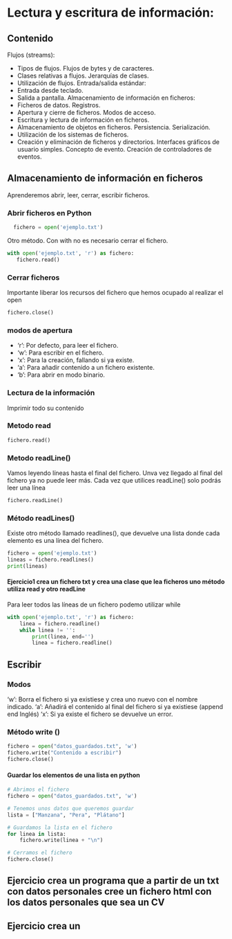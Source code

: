 # Lectura y escritura de información:

## Contenido
Flujos (streams):
 * Tipos de flujos. Flujos de bytes y de caracteres.
 * Clases relativas a flujos. Jerarquías de clases.
 * Utilización de flujos.
Entrada/salida estándar:
 * Entrada desde teclado.
 * Salida a pantalla.
Almacenamiento de información en ficheros:
 * Ficheros de datos. Registros.
 * Apertura y cierre de ficheros. Modos de acceso.
 * Escritura y lectura de información en ficheros.
 * Almacenamiento de objetos en ficheros. Persistencia. Serialización.
 * Utilización de los sistemas de ficheros.
 * Creación y eliminación de ficheros y directorios.
Interfaces gráficos de usuario simples. Concepto de evento. Creación de controladores de eventos.

## Almacenamiento de información en ficheros

Aprenderemos abrir, leer, cerrar, escribir ficheros.

### Abrir ficheros en Python

```python
  fichero = open('ejemplo.txt')
```
Otro método.
Con with no es necesario cerrar el fichero.

```python
with open('ejemplo.txt', 'r') as fichero:
   fichero.read()
```

### Cerrar ficheros

Importante liberar los recursos del fichero que hemos ocupado al realizar el open

```python
fichero.close()
```


### modos de apertura

* ‘r’: Por defecto, para leer el fichero.
* ‘w’: Para escribir en el fichero.
* ‘x’: Para la creación, fallando si ya existe.
* ‘a’: Para añadir contenido a un fichero existente.
* ‘b’: Para abrir en modo binario.


### Lectura de la información

Imprimir todo su contenido
### Metodo read

``` python
fichero.read()
```

### Metodo readLine()

Vamos leyendo líneas hasta el final del fichero. Unva vez llegado al final del fichero ya no puede leer más.
Cada vez que utilices readLine() solo podrás leer una línea


```python
fichero.readLine()
```

### Método readLines()

Existe otro método llamado readlines(), que devuelve una lista donde cada elemento es una línea del fichero.

```python
fichero = open('ejemplo.txt')
lineas = fichero.readlines()
print(lineas)
```


#### Ejercicio1 crea un fichero txt y crea una clase que lea ficheros uno método utiliza read y otro readLine

Para leer todos las líneas de un fichero podemo utilizar while

```python
with open('ejemplo.txt', 'r') as fichero:
    linea = fichero.readline()
    while linea != '':
        print(linea, end='')
        linea = fichero.readline()
```

## Escribir

### Modos
‘w’: Borra el fichero si ya existiese y crea uno nuevo con el nombre indicado.
‘a’: Añadirá el contenido al final del fichero si ya existiese (append end Inglés)
‘x’: Si ya existe el fichero se devuelve un error.


### Método write ()

```python
fichero = open("datos_guardados.txt", 'w')
fichero.write("Contenido a escribir")
fichero.close()
```

#### Guardar los elementos de una lista en python

```python
# Abrimos el fichero
fichero = open("datos_guardados.txt", 'w')

# Tenemos unos datos que queremos guardar
lista = ["Manzana", "Pera", "Plátano"]

# Guardamos la lista en el fichero
for linea in lista:
    fichero.write(linea + "\n")

# Cerramos el fichero
fichero.close()
```
## Ejercicio crea un programa que a partir de un txt con datos personales cree un fichero html con los datos personales que sea un CV
## Ejercicio crea un


